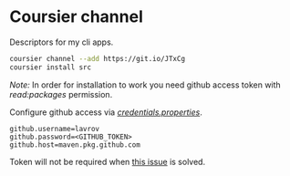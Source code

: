 # Coursier channel

Descriptors for my cli apps.

```sh
coursier channel --add https://git.io/JTxCg
coursier install src
```

*Note:*
In order for installation to work you need github access token with _read:packages_ permission.

Configure github access via [_credentials.properties_](https://get-coursier.io/docs/other-credentials#property-file).
```
github.username=lavrov
github.password=<GITHUB_TOKEN>
github.host=maven.pkg.github.com
```

Token will not be required when [this issue](https://github.community/t/download-from-github-package-registry-without-authentication/14407) is solved.
